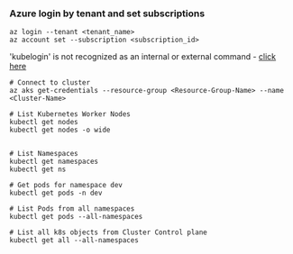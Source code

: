 
### Azure login by tenant and set subscriptions
```
az login --tenant <tenant_name>
az account set --subscription <subscription_id>
```

'kubelogin' is not recognized as an internal or external command - [click here](https://github.com/e2eSolutionArchitect/troubleshoot/blob/main/azure/aks/kubelogin%20is%20not%20recognized%20as%20an%20internal%20or%20external%20command.md)

```
# Connect to cluster
az aks get-credentials --resource-group <Resource-Group-Name> --name <Cluster-Name>

# List Kubernetes Worker Nodes
kubectl get nodes 
kubectl get nodes -o wide


# List Namespaces
kubectl get namespaces
kubectl get ns

# Get pods for namespace dev
kubectl get pods -n dev

# List Pods from all namespaces
kubectl get pods --all-namespaces

# List all k8s objects from Cluster Control plane
kubectl get all --all-namespaces

```
